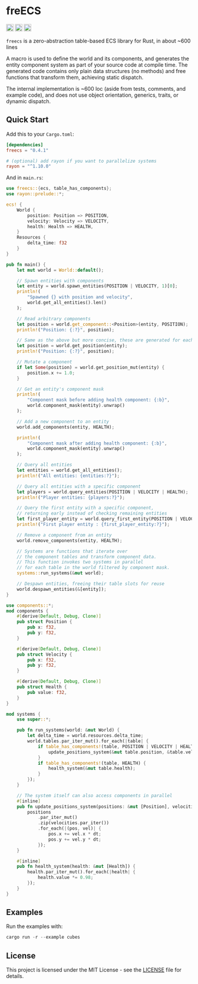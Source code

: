 # freECS

[<img alt="github" src="https://img.shields.io/badge/github-matthewjberger/freecs-8da0cb?style=for-the-badge&labelColor=555555&logo=github" height="20">](https://github.com/matthewjberger/freecs)
[<img alt="crates.io" src="https://img.shields.io/crates/v/freecs.svg?style=for-the-badge&color=fc8d62&logo=rust" height="20">](https://crates.io/crates/freecs)
[<img alt="docs.rs" src="https://img.shields.io/badge/docs.rs-freecs-66c2a5?style=for-the-badge&labelColor=555555&logo=docs.rs" height="20">](https://docs.rs/freecs)

`freecs` is a zero-abstraction table-based ECS library for Rust, in about ~600 lines

A macro is used to define the world and its components, and generates
the entity component system as part of your source code at compile time. The generated code
contains only plain data structures (no methods) and free functions that transform them, achieving static dispatch.

The internal implementation is ~600 loc (aside from tests, comments, and example code),
and does not use object orientation, generics, traits, or dynamic dispatch.

## Quick Start

Add this to your `Cargo.toml`:

```toml
[dependencies]
freecs = "0.4.1"

# (optional) add rayon if you want to parallelize systems
rayon = "^1.10.0"
```

And in `main.rs`:

```rust
use freecs::{ecs, table_has_components};
use rayon::prelude::*;

ecs! {
    World {
        position: Position => POSITION,
        velocity: Velocity => VELOCITY,
        health: Health => HEALTH,
    }
    Resources {
        delta_time: f32
    }
}

pub fn main() {
    let mut world = World::default();

    // Spawn entities with components
    let entity = world.spawn_entities(POSITION | VELOCITY, 1)[0];
    println!(
        "Spawned {} with position and velocity",
        world.get_all_entities().len()
    );

    // Read arbitrary components
    let position = world.get_component::<Position>(entity, POSITION);
    println!("Position: {:?}", position);

    // Same as the above but more concise, these are generated for each component
    let position = world.get_position(entity);
    println!("Position: {:?}", position);

    // Mutate a component
    if let Some(position) = world.get_position_mut(entity) {
        position.x += 1.0;
    }

    // Get an entity's component mask
    println!(
        "Component mask before adding health component: {:b}",
        world.component_mask(entity).unwrap()
    );

    // Add a new component to an entity
    world.add_components(entity, HEALTH);

    println!(
        "Component mask after adding health component: {:b}",
        world.component_mask(entity).unwrap()
    );

    // Query all entities
    let entities = world.get_all_entities();
    println!("All entities: {entities:?}");

    // Query all entities with a specific component
    let players = world.query_entities(POSITION | VELOCITY | HEALTH);
    println!("Player entities: {players:?}");

    // Query the first entity with a specific component,
    // returning early instead of checking remaining entities
    let first_player_entity = world.query_first_entity(POSITION | VELOCITY | HEALTH);
    println!("First player entity : {first_player_entity:?}");

    // Remove a component from an entity
    world.remove_components(entity, HEALTH);

    // Systems are functions that iterate over
    // the component tables and transform component data.
    // This function invokes two systems in parallel
    // for each table in the world filtered by component mask.
    systems::run_systems(&mut world);

    // Despawn entities, freeing their table slots for reuse
    world.despawn_entities(&[entity]);
}

use components::*;
mod components {
    #[derive(Default, Debug, Clone)]
    pub struct Position {
        pub x: f32,
        pub y: f32,
    }

    #[derive(Default, Debug, Clone)]
    pub struct Velocity {
        pub x: f32,
        pub y: f32,
    }

    #[derive(Default, Debug, Clone)]
    pub struct Health {
        pub value: f32,
    }
}

mod systems {
    use super::*;

    pub fn run_systems(world: &mut World) {
        let delta_time = world.resources.delta_time;
        world.tables.par_iter_mut().for_each(|table| {
            if table_has_components!(table, POSITION | VELOCITY | HEALTH) {
                update_positions_system(&mut table.position, &table.velocity, delta_time);
            }
            if table_has_components!(table, HEALTH) {
                health_system(&mut table.health);
            }
        });
    }

    // The system itself can also access components in parallel
    #[inline]
    pub fn update_positions_system(positions: &mut [Position], velocities: &[Velocity], dt: f32) {
        positions
            .par_iter_mut()
            .zip(velocities.par_iter())
            .for_each(|(pos, vel)| {
                pos.x += vel.x * dt;
                pos.y += vel.y * dt;
            });
    }

    #[inline]
    pub fn health_system(health: &mut [Health]) {
        health.par_iter_mut().for_each(|health| {
            health.value *= 0.98;
        });
    }
}
```

## Examples

Run the examples with:

```rust
cargo run -r --example cubes
```

## License

This project is licensed under the MIT License - see the [LICENSE](LICENSE.md) file for details.
